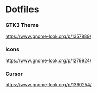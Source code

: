 # Dotfiles

### GTK3 Theme
https://www.gnome-look.org/p/1357889/

### Icons
https://www.gnome-look.org/p/1279924/

### Cursor
https://www.gnome-look.org/p/1360254/

